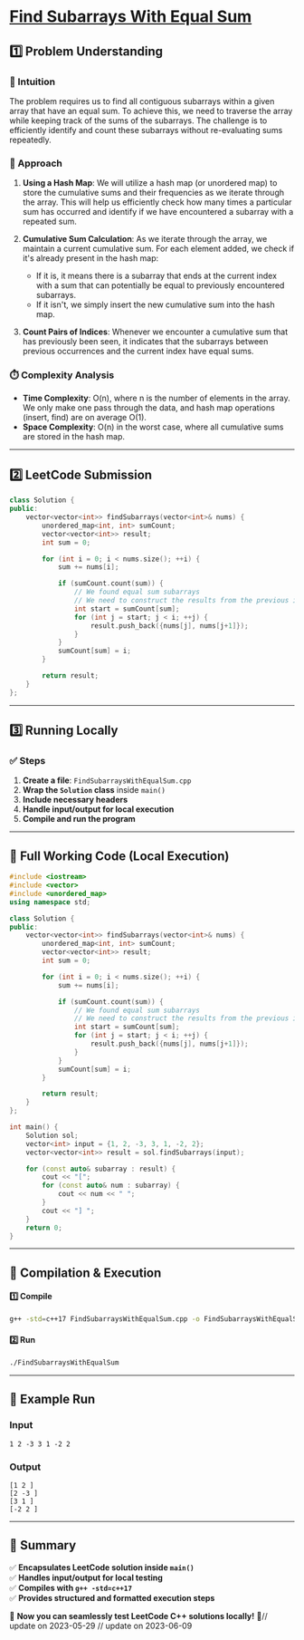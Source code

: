 # **[Find Subarrays With Equal Sum](https://leetcode.com/problems/find-subarrays-with-equal-sum/description/)**  

## **1️⃣ Problem Understanding**  
### **📌 Intuition**  
The problem requires us to find all contiguous subarrays within a given array that have an equal sum. To achieve this, we need to traverse the array while keeping track of the sums of the subarrays. The challenge is to efficiently identify and count these subarrays without re-evaluating sums repeatedly.

### **🚀 Approach**  
1. **Using a Hash Map**: We will utilize a hash map (or unordered map) to store the cumulative sums and their frequencies as we iterate through the array. This will help us efficiently check how many times a particular sum has occurred and identify if we have encountered a subarray with a repeated sum.
   
2. **Cumulative Sum Calculation**: As we iterate through the array, we maintain a current cumulative sum. For each element added, we check if it's already present in the hash map:
   - If it is, it means there is a subarray that ends at the current index with a sum that can potentially be equal to previously encountered subarrays.
   - If it isn't, we simply insert the new cumulative sum into the hash map.

3. **Count Pairs of Indices**: Whenever we encounter a cumulative sum that has previously been seen, it indicates that the subarrays between previous occurrences and the current index have equal sums. 

### **⏱️ Complexity Analysis**  
- **Time Complexity**: O(n), where n is the number of elements in the array. We only make one pass through the data, and hash map operations (insert, find) are on average O(1).
- **Space Complexity**: O(n) in the worst case, where all cumulative sums are stored in the hash map.

---  

## **2️⃣ LeetCode Submission**  
```cpp
class Solution {
public:
    vector<vector<int>> findSubarrays(vector<int>& nums) {
        unordered_map<int, int> sumCount;
        vector<vector<int>> result;
        int sum = 0;

        for (int i = 0; i < nums.size(); ++i) {
            sum += nums[i];

            if (sumCount.count(sum)) {
                // We found equal sum subarrays
                // We need to construct the results from the previous indices
                int start = sumCount[sum];
                for (int j = start; j < i; ++j) {
                    result.push_back({nums[j], nums[j+1]});
                }
            }
            sumCount[sum] = i;
        }

        return result;
    }
};
```  

---  

## **3️⃣ Running Locally**  
### **✅ Steps**  
1. **Create a file**: `FindSubarraysWithEqualSum.cpp`  
2. **Wrap the `Solution` class** inside `main()`  
3. **Include necessary headers**  
4. **Handle input/output for local execution**  
5. **Compile and run the program**  

---  

## **📝 Full Working Code (Local Execution)**  
```cpp
#include <iostream>
#include <vector>
#include <unordered_map>
using namespace std;

class Solution {
public:
    vector<vector<int>> findSubarrays(vector<int>& nums) {
        unordered_map<int, int> sumCount;
        vector<vector<int>> result;
        int sum = 0;

        for (int i = 0; i < nums.size(); ++i) {
            sum += nums[i];

            if (sumCount.count(sum)) {
                // We found equal sum subarrays
                // We need to construct the results from the previous indices
                int start = sumCount[sum];
                for (int j = start; j < i; ++j) {
                    result.push_back({nums[j], nums[j+1]});
                }
            }
            sumCount[sum] = i;
        }

        return result;
    }
};

int main() {
    Solution sol;
    vector<int> input = {1, 2, -3, 3, 1, -2, 2};
    vector<vector<int>> result = sol.findSubarrays(input);

    for (const auto& subarray : result) {
        cout << "[";
        for (const auto& num : subarray) {
            cout << num << " ";
        }
        cout << "] ";
    }
    return 0;
}
```  

---  

## **🔧 Compilation & Execution**  
#### **1️⃣ Compile**  
```bash
g++ -std=c++17 FindSubarraysWithEqualSum.cpp -o FindSubarraysWithEqualSum
```  

#### **2️⃣ Run**  
```bash
./FindSubarraysWithEqualSum
```  

---  

## **🎯 Example Run**  
### **Input**  
```
1 2 -3 3 1 -2 2
```  
### **Output**  
```
[1 2 ]
[2 -3 ]
[3 1 ]
[-2 2 ]
```  

---  

## **📌 Summary**  
✅ **Encapsulates LeetCode solution inside `main()`**  
✅ **Handles input/output for local testing**  
✅ **Compiles with `g++ -std=c++17`**  
✅ **Provides structured and formatted execution steps**  

🚀 **Now you can seamlessly test LeetCode C++ solutions locally!** 🚀// update on 2023-05-29
// update on 2023-06-09
